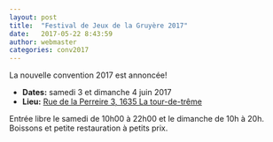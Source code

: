```yaml
---
layout: post
title:  "Festival de Jeux de la Gruyère 2017"
date:   2017-05-22 8:43:59
author: webmaster
categories: conv2017
---
```


La nouvelle convention 2017 est annoncée!

* **Dates:** samedi 3 et dimanche 4 juin 2017
* **Lieu:** [Rue de la Perreire 3, 1635 La tour-de-trême](/infos/)

Entrée libre le samedi de 10h00 à 22h00 et le dimanche de 10h à 20h. Boissons et petite restauration à petits prix.

